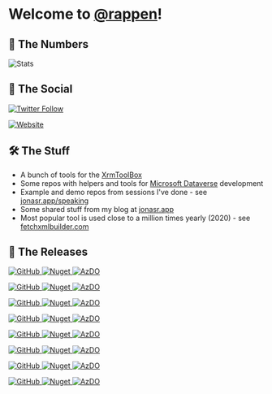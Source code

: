 # Welcome to [@rappen](https://github.com/rappen)!

## 🔢 The Numbers

![Stats](https://github-readme-stats.vercel.app/api?username=rappen&show_icons=true&theme=yeblu&count_private=true&include_all_commits=true)

## 💬 The Social

[![Twitter Follow](https://img.shields.io/twitter/follow/rappen?color=blue&logo=twitter&style=flat-square)](https://twitter.com/intent/follow?screen_name=rappen)

[![Website](https://img.shields.io/website?label=jonasr.app&style=flat-square&up_message=all-systems-go&url=https%3A%2F%2Fjonasr.app)](https://jonasr.app)

## 🛠 The Stuff

* A bunch of tools for the [XrmToolBox](https://www.xrmtoolbox.com)
* Some repos with helpers and tools for [Microsoft Dataverse](https://docs.microsoft.com/en-us/powerapps/maker/data-platform/data-platform-intro?WT.mc_id=BA-MVP-5002475) development 
* Example and demo repos from sessions I've done - see [jonasr.app/speaking](https://jonasr.app/speaking)
* Some shared stuff from my blog at [jonasr.app](https://jonasr.app)
* Most popular tool is used close to a million times yearly (2020) - see [fetchxmlbuilder.com](https://fetchxmlbuilder.com)

## 🚀 The Releases

[![GitHub](https://img.shields.io/github/v/release/rappen/fetchxmlbuilder?style=flat-square&label=FetchXML%20Builder)
![Nuget](https://img.shields.io/nuget/dt/Cinteros.Xrm.FetchXMLBuilder?label=total%20downloads&style=flat-square)
![AzDO](https://img.shields.io/azure-devops/build/jonasrapp/GitHub%2520Builds/1?style=flat-square)](https://github.com/rappen/FetchXMLBuilder)

[![GitHub](https://img.shields.io/github/v/release/rappen/plugintraceviewer?style=flat-square&label=Plugin%20Trace%20Viewer)
![Nuget](https://img.shields.io/nuget/dt/Cinteros.XrmToolBox.PluginTraceViewer?label=total%20downloads&style=flat-square)
![AzDO](https://img.shields.io/azure-devops/build/jonasrapp/GitHub%2520Builds/4?style=flat-square)](https://github.com/rappen/PluginTraceViewer)

[![GitHub](https://img.shields.io/github/v/release/rappen/bulkdataupdater?style=flat-square&label=Bulk%20Data%20Updater)
![Nuget](https://img.shields.io/nuget/dt/Cinteros.XrmToolBox.BulkDataUpdater?label=total%20downloads&style=flat-square)
![AzDO](https://img.shields.io/azure-devops/build/jonasrapp/GitHub%2520Builds/2?style=flat-square)](https://github.com/rappen/BulkDataUpdater)

[![GitHub](https://img.shields.io/github/v/release/rappen/lcg-udg?style=flat-square&label=Latebound%20Constants%20Generator)
![Nuget](https://img.shields.io/nuget/dt/Rappen.XrmToolBox.LateboundConstantsGenerator?label=total%20downloads&style=flat-square)
![AzDO](https://img.shields.io/azure-devops/build/jonasrapp/GitHub%2520Builds/5?style=flat-square)](https://github.com/rappen/LCG-UDG)

[![GitHub](https://img.shields.io/github/v/release/rappen/lcg-udg?style=flat-square&label=UML%20Diagram%20Generator)
![Nuget](https://img.shields.io/nuget/dt/Rappen.XrmToolBox.UMLDiagramGenerator?label=total%20downloads&style=flat-square)
![AzDO](https://img.shields.io/azure-devops/build/jonasrapp/GitHub%2520Builds/5?style=flat-square)](https://github.com/rappen/LCG-UDG)

[![GitHub](https://img.shields.io/github/v/release/rappen/customactiontester?style=flat-square&label=Custom%20API%20Tester)
![Nuget](https://img.shields.io/nuget/dt/Rappen.XrmToolBox.CustomAPITester?label=total%20downloads&style=flat-square)
![AzDO](https://img.shields.io/azure-devops/build/jonasrapp/GitHub%2520Builds/21?style=flat-square)](https://github.com/rappen/CustomActionTester)

[![GitHub](https://img.shields.io/github/v/release/rappen/customactiontester?style=flat-square&label=Custom%20Action%20Tester)
![Nuget](https://img.shields.io/nuget/dt/Rappen.XrmToolBox.CustomActionTester?label=total%20downloads&style=flat-square)
![AzDO](https://img.shields.io/azure-devops/build/jonasrapp/GitHub%2520Builds/21?style=flat-square)](https://github.com/rappen/CustomActionTester)

[![GitHub](https://img.shields.io/github/v/release/rappen/entitypermissionvisualizer?style=flat-square&label=Portal%20Entity%20Permission%20Visualizer)
![Nuget](https://img.shields.io/nuget/dt/Rappen.XrmToolBox.EntityPermissionVisualizer?label=total%20downloads&style=flat-square)
![AzDO](https://img.shields.io/azure-devops/build/jonasrapp/GitHub%2520Builds/22?style=flat-square)](https://github.com/rappen/EntityPermissionVisualizer)

<!--
**rappen/rappen** is a ✨ _special_ ✨ repository because its `README.md` (this file) appears on your GitHub profile.

Here are some ideas to get you started:

- 🔭 I’m currently working on ...
- 🌱 I’m currently learning ...
- 👯 I’m looking to collaborate on ...
- 🤔 I’m looking for help with ...
- 💬 Ask me about ...
- 📫 How to reach me: ...
- 😄 Pronouns: ...
- ⚡ Fun fact: ...
[![rappen's GitHub stats](https://github-readme-stats.vercel.app/api?username=rappen&show_icons=true&icon_color=586069&text_color=586069&bg_color=fff&line_height=30&hide_title=true&title_color=0366d6)](https://github.com/anuraghazra/github-readme-stats)
-->


